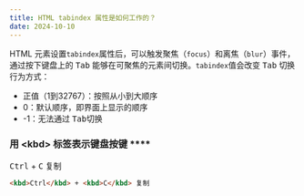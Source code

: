 ```yaml
---
title: HTML tabindex 属性是如何工作的？
date: 2024-10-10
---
```


HTML 元素设置`tabindex`属性后，可以触发聚焦（`focus`）和离焦（`blur`）事件，通过按下键盘上的 <kbd>Tab</kbd> 能够在可聚焦的元素间切换。`tabindex`值会改变 <kbd>Tab</kbd> 切换行为方式：

- 正值（1到32767）：按照从小到大顺序
- 0：默认顺序，即界面上显示的顺序
- -1：无法通过 <kbd>Tab</kbd>切换


### 用 \<kbd\> 标签表示键盘按键 ****

<kbd>Ctrl</kbd> + <kbd>C</kbd> 复制

```html
<kbd>Ctrl</kbd> + <kbd>C</kbd> 复制
```